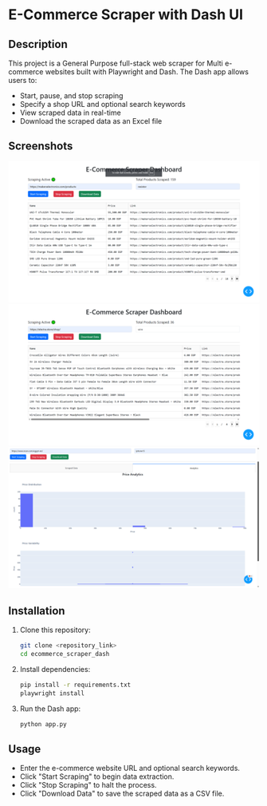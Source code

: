 # E-Commerce Scraper with Dash UI

## Description
This project is a General Purpose full-stack web scraper for Multi e-commerce websites built with Playwright and Dash. The Dash app allows users to:
- Start, pause, and stop scraping
- Specify a shop URL and optional search keywords
- View scraped data in real-time
- Download the scraped data as an Excel file

## Screenshots
![Screenshot 1](screenshot1.png)
![Screenshot 2](screenshot2.png)
![Screenshot 2](screenshot3.png)

## Installation

1. Clone this repository:
   ```bash
   git clone <repository_link>
   cd ecommerce_scraper_dash
   ```

2. Install dependencies:
   ```bash
   pip install -r requirements.txt
   playwright install
   ```

3. Run the Dash app:
   ```bash
   python app.py
   ```

## Usage
- Enter the e-commerce website URL and optional search keywords.
- Click "Start Scraping" to begin data extraction.
- Click "Stop Scraping" to halt the process.
- Click "Download Data" to save the scraped data as a CSV file.

